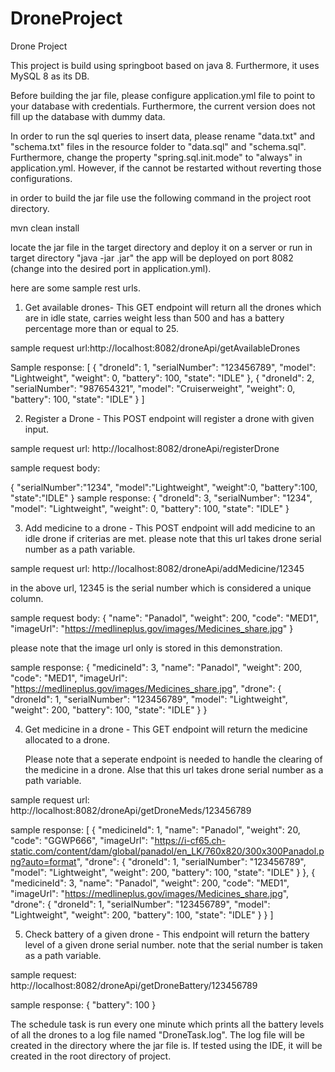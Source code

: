 # DroneProject
Drone Project

This project is build using springboot based on java 8. Furthermore, it uses MySQL 8 as its DB.

Before building the jar file, please configure application.yml file to point to your database with credentials. 
Furthermore, the current version does not fill up the database with dummy data. 

In order to run the sql queries to insert data, please rename "data.txt" and "schema.txt" files in the resource folder to "data.sql" and "schema.sql". 
Furthermore, change the property "spring.sql.init.mode" to "always" in application.yml. However, if the cannot be restarted without reverting those configurations.

in order to build the jar file use the following command in the project root directory.

mvn clean install

locate the jar file in the target directory and deploy it on a server or run in target directory "java -jar <enter jar name here>.jar"
the app will be deployed on port 8082 (change into the desired port in application.yml).

here are some sample rest urls.
	
 1) Get available drones- This GET endpoint will return all the drones which are in idle state, carries weight less than 500 and has a battery percentage more than or equal to 25.
  
  sample request url:http://localhost:8082/droneApi/getAvailableDrones
	
  Sample response: 
  [
	{
		"droneId": 1,
		"serialNumber": "123456789",
		"model": "Lightweight",
		"weight": 0,
		"battery": 100,
		"state": "IDLE"
	},
	{
		"droneId": 2,
		"serialNumber": "987654321",
		"model": "Cruiserweight",
		"weight": 0,
		"battery": 100,
		"state": "IDLE"
	}
  ]
	
	
  2) Register a Drone - This POST endpoint will register a drone with given input.
  
  sample request url: http://localhost:8082/droneApi/registerDrone
	
  sample request body: 
	
  {
	"serialNumber":"1234",
	"model":"Lightweight",
	"weight":0,
	"battery":100,
	"state":"IDLE"
  }
  sample response: 
  {
	"droneId": 3,
	"serialNumber": "1234",
	"model": "Lightweight",
	"weight": 0,
	"battery": 100,
	"state": "IDLE"
  }
 
3) Add medicine to a drone - This POST endpoint will add medicine to an idle drone if criterias are met.
	please note that this url takes drone serial number as a path variable.

sample request url: http://localhost:8082/droneApi/addMedicine/12345
	
in the above url, 12345 is the serial number which is considered a unique column.

	
sample request body: {
	"name": "Panadol",
	"weight": 200,
	"code": "MED1",
	"imageUrl": "https://medlineplus.gov/images/Medicines_share.jpg"
}
	
please note that the image url only is stored in this demonstration.
	
	
sample response: {
	"medicineId": 3,
	"name": "Panadol",
	"weight": 200,
	"code": "MED1",
	"imageUrl": "https://medlineplus.gov/images/Medicines_share.jpg",
	"drone": {
		"droneId": 1,
		"serialNumber": "123456789",
		"model": "Lightweight",
		"weight": 200,
		"battery": 100,
		"state": "IDLE"
	}
}
	
4) Get medicine in a drone - This GET endpoint will return the medicine allocated to a drone.
	
	Please note that a seperate endpoint is needed to handle the clearing of the medicine in a drone. Alse that this url takes drone serial number as a path variable.


	
sample request url: http://localhost:8082/droneApi/getDroneMeds/123456789


sample response: [
	{
		"medicineId": 1,
		"name": "Panadol",
		"weight": 20,
		"code": "GGWP666",
		"imageUrl": "https://i-cf65.ch-static.com/content/dam/global/panadol/en_LK/760x820/300x300Panadol.png?auto=format",
		"drone": {
			"droneId": 1,
			"serialNumber": "123456789",
			"model": "Lightweight",
			"weight": 200,
			"battery": 100,
			"state": "IDLE"
		}
	},
	{
		"medicineId": 3,
		"name": "Panadol",
		"weight": 200,
		"code": "MED1",
		"imageUrl": "https://medlineplus.gov/images/Medicines_share.jpg",
		"drone": {
			"droneId": 1,
			"serialNumber": "123456789",
			"model": "Lightweight",
			"weight": 200,
			"battery": 100,
			"state": "IDLE"
		}
	}
]
	

5) Check battery of a given drone - This endpoint will return the battery level of a given drone serial number. note that the serial number is taken as a path variable.

	
sample request: http://localhost:8082/droneApi/getDroneBattery/123456789

sample response: {
	"battery": 100
}
  


	

The schedule task is run every one minute which prints all the battery levels of all the drones to a log file named "DroneTask.log".
The log file will be created in the directory where the jar file is. If tested using the IDE, it will be created in the root directory of project.

  

